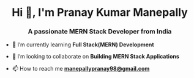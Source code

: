 <h1 align="center">Hi 👋, I'm Pranay Kumar Manepally</h1>
<h3 align="center">A passionate MERN Stack Developer from India</h3>
<!-- <img  alt="Coding" width="250" src="https://cdn.dribbble.com/users/1162077/screenshots/3848914/programmer.gif"/> -->





- 🌱 I’m currently learning **Full Stack(MERN) Development**

- 👯 I’m looking to collaborate on **Building MERN Stack Applications**

- 📫 How to reach me **manepallypranay98@gmail.com**

